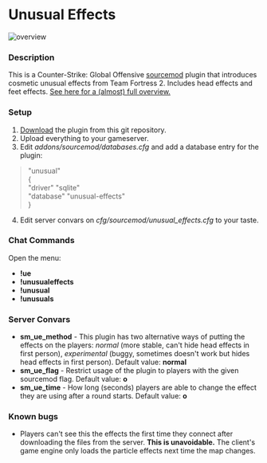 # Unusual Effects

![overview](https://i.imgur.com/w4HY6Nc.gif)

### Description

This is a Counter-Strike: Global Offensive [sourcemod](https://www.sourcemod.net/) plugin that introduces cosmetic unusual effects from Team Fortress 2. Includes head effects and feet effects. 
[See here for a (almost) full overview.](https://gfycat.com/finemellowantipodesgreenparakeet)

### Setup

1. [Download](https://github.com/Erroler/Unusual-Effects/archive/master.zip) the plugin from this git repository.
2. Upload everything to your gameserver.
3. Edit *addons/sourcemod/databases.cfg* and add a database entry for the plugin:
> "unusual"<br>
	{<br>
		"driver"			"sqlite"<br>
		"database"			"unusual-effects"<br>
	}<br>
4. Edit server convars on *cfg/sourcemod/unusual_effects.cfg* to your taste.

### Chat Commands

Open the menu:

* **!ue**
* **!unusualeffects**
* **!unusual**
* **!unusuals**

### Server Convars

* **sm_ue_method** - This plugin has two alternative ways of putting the effects on the players: *normal* (more stable, can't hide head effects in first person), *experimental* (buggy, sometimes doesn't work but hides head effects in first person). Default value: **normal**
* **sm_ue_flag** - Restrict usage of the plugin to players with the given sourcemod flag. Default value: **o**
* **sm_ue_time** - How long (seconds) players are able to change the effect they are using after a round starts. Default value: **o**

### Known bugs

* Players can't see this the effects the first time they connect after downloading the files from the server. **This is unavoidable.** The client's game engine only loads the particle effects next time the map changes.
